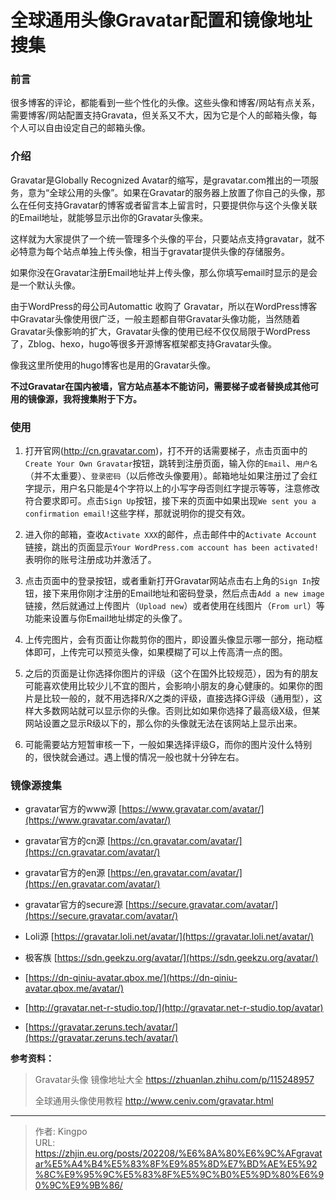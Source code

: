 # 全球通用头像Gravatar配置和镜像地址搜集


<!--more-->
### 前言
很多博客的评论，都能看到一些个性化的头像。这些头像和博客/网站有点关系，需要博客/网站配置支持Gravata，但关系又不大，因为它是个人的邮箱头像，每个人可以自由设定自己的邮箱头像。

### 介绍
Gravatar是Globally Recognized Avatar的缩写，是gravatar.com推出的一项服务，意为“全球公用的头像”。如果在Gravatar的服务器上放置了你自己的头像，那么在任何支持Gravatar的博客或者留言本上留言时，只要提供你与这个头像关联的Email地址，就能够显示出你的Gravatar头像来。

这样就为大家提供了一个统一管理多个头像的平台，只要站点支持gravatar，就不必特意为每个站点单独上传头像，相当于gravatar提供头像的存储服务。

如果你没在Gravatar注册Email地址并上传头像，那么你填写email时显示的是会是一个默认头像。

由于WordPress的母公司Automattic 收购了 Gravatar，所以在WordPress博客中Gravatar头像使用很广泛，一般主题都自带Gravatar头像功能，当然随着Gravatar头像影响的扩大，Gravatar头像的使用已经不仅仅局限于WordPress了，Zblog、hexo，hugo等很多开源博客框架都支持Gravatar头像。

像我这里所使用的hugo博客也是用的Gravatar头像。

**不过Gravatar在国内被墙，官方站点基本不能访问，需要梯子或者替换成其他可用的镜像源，我将搜集附于下方。**

### 使用
1. 打开官网(http://cn.gravatar.com)，打不开的话需要梯子，点击页面中的`Create Your Own Gravatar`按钮，跳转到注册页面，输入你的`Email`、`用户名`（并不太重要）、`登录密码`（以后修改头像要用）。邮箱地址如果注册过了会红字提示，用户名只能是4个字符以上的小写字母否则红字提示等等，注意修改符合要求即可。点击`Sign Up`按钮，接下来的页面中如果出现`We sent you a confirmation email!`这些字样，那就说明你的提交有效。

2. 进入你的邮箱，查收`Activate XXX`的邮件，点击邮件中的`Activate Account`链接，跳出的页面显示`Your WordPress.com account has been activated!`表明你的账号注册成功并激活了。

3. 点击页面中的登录按钮，或者重新打开Gravatar网站点击右上角的`Sign In`按钮，接下来用你刚才注册的Email地址和密码登录，然后点击`Add a new image`链接，然后就通过上传图片（`Upload new`）或者使用在线图片（`From url`）等功能来设置与你Email地址绑定的头像了。

4. 上传完图片，会有页面让你裁剪你的图片，即设置头像显示哪一部分，拖动框体即可，上传完可以预览头像，如果模糊了可以上传高清一点的图。

5. 之后的页面是让你选择你图片的评级（这个在国外比较规范），因为有的朋友可能喜欢使用比较少儿不宜的图片，会影响小朋友的身心健康的。如果你的图片是比较一般的，就不用选择R/X之类的评级，直接选择G评级（通用型），这样大多数网站就可以显示你的头像。否则比如如果你选择了最高级X级，但某网站设置之显示R级以下的，那么你的头像就无法在该网站上显示出来。

6. 可能需要站方短暂审核一下，一般如果选择评级G，而你的图片没什么特别的，很快就会通过。遇上慢的情况一般也就十分钟左右。



### 镜像源搜集

-   gravatar官方的www源 [https://www.gravatar.com/avatar/](https://www.gravatar.com/avatar/)
-   gravatar官方的cn源 [https://cn.gravatar.com/avatar/](https://cn.gravatar.com/avatar/)
-   gravatar官方的en源 [https://en.gravatar.com/avatar/](https://en.gravatar.com/avatar/)
-   gravatar官方的secure源 [https://secure.gravatar.com/avatar/](https://secure.gravatar.com/avatar/)

-   Loli源 [https://gravatar.loli.net/avatar/](https://gravatar.loli.net/avatar/)
-   极客族 [https://sdn.geekzu.org/avatar/](https://sdn.geekzu.org/avatar/)
- [https://dn-qiniu-avatar.qbox.me/](https://dn-qiniu-avatar.qbox.me/avatar/)
- [http://gravatar.net-r-studio.top/](http://gravatar.net-r-studio.top/avatar)
- [https://gravatar.zeruns.tech/avatar/](https://gravatar.zeruns.tech/avatar/)


**参考资料：**
> Gravatar头像 镜像地址大全 https://zhuanlan.zhihu.com/p/115248957
>
> 全球通用头像使用教程 http://www.ceniv.com/gravatar.html

---

> 作者: Kingpo  
> URL: https://zhjin.eu.org/posts/202208/%E6%8A%80%E6%9C%AFgravatar%E5%A4%B4%E5%83%8F%E9%85%8D%E7%BD%AE%E5%92%8C%E9%95%9C%E5%83%8F%E5%9C%B0%E5%9D%80%E6%90%9C%E9%9B%86/  

